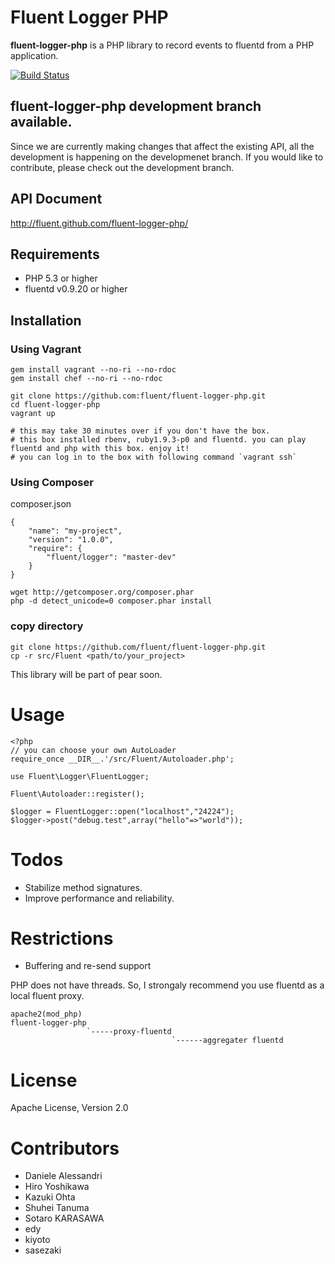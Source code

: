 # Fluent Logger PHP

**fluent-logger-php** is a PHP library to record events to fluentd from a PHP application.

[![Build Status](https://secure.travis-ci.org/chobie/fluent-logger-php.png)](http://travis-ci.org/chobie/fluent-logger-php)

## fluent-logger-php development branch available.

Since we are currently making changes that affect the existing API, all the development
is happening on the developmenet branch. If you would like to contribute, please check out
the development branch.

## API Document

http://fluent.github.com/fluent-logger-php/

## Requirements

- PHP 5.3 or higher
- fluentd v0.9.20 or higher

## Installation

### Using Vagrant

````
gem install vagrant --no-ri --no-rdoc
gem install chef --no-ri --no-rdoc

git clone https://github.com:fluent/fluent-logger-php.git
cd fluent-logger-php
vagrant up

# this may take 30 minutes over if you don't have the box.
# this box installed rbenv, ruby1.9.3-p0 and fluentd. you can play fluentd and php with this box. enjoy it!
# you can log in to the box with following command `vagrant ssh`
````

### Using Composer

composer.json
````
{
    "name": "my-project",
    "version": "1.0.0",
    "require": {
        "fluent/logger": "master-dev"
    }
}
````

````
wget http://getcomposer.org/composer.phar
php -d detect_unicode=0 composer.phar install
````

### copy directory

````
git clone https://github.com/fluent/fluent-logger-php.git
cp -r src/Fluent <path/to/your_project>
````

This library will be part of pear soon.

# Usage

````
<?php
// you can choose your own AutoLoader
require_once __DIR__.'/src/Fluent/Autoloader.php';

use Fluent\Logger\FluentLogger;

Fluent\Autoloader::register();

$logger = FluentLogger::open("localhost","24224");
$logger->post("debug.test",array("hello"=>"world"));
````

# Todos

* Stabilize method signatures.
* Improve performance and reliability.

# Restrictions

* Buffering and re-send support

PHP does not have threads. So, I strongaly recommend you use fluentd as a local fluent proxy.

````
apache2(mod_php)
fluent-logger-php
                 `-----proxy-fluentd
                                    `------aggregater fluentd
````

# License
Apache License, Version 2.0


# Contributors

* Daniele Alessandri
* Hiro Yoshikawa
* Kazuki Ohta
* Shuhei Tanuma
* Sotaro KARASAWA
* edy
* kiyoto
* sasezaki
